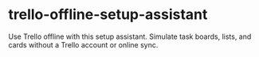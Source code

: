 # trello-offline-setup-assistant
Use Trello offline with this setup assistant. Simulate task boards, lists, and cards without a Trello account or online sync.
